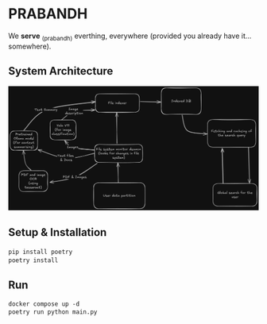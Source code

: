 PRABANDH
====

We **serve** <sub>(prabandh)</sub> everthing, everywhere (provided you already have it... somewhere).


## System Architecture

<p align="center">
 <img src=".github/sys_arch.png" alt="system architecture" />
</p>



## Setup & Installation
```bash
pip install poetry
poetry install
```

## Run
```bach
docker compose up -d
poetry run python main.py
```

